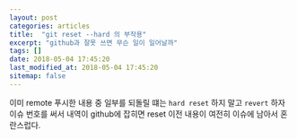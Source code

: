 ```yaml
---
layout: post
categories: articles
title:  "git reset --hard 의 부작용"
excerpt: "github과 잘못 쓰면 무슨 일이 일어날까"
tags: []
date: 2018-05-04 17:45:20
last_modified_at: 2018-05-04 17:45:20
sitemap: false
---
```


이미 remote 푸시한 내용 중 일부를 되돌릴 떄는 `hard reset` 하지 말고 `revert` 하자
이슈 번호를 써서 내역이 github에 잡히면 reset 이전 내용이 여전히 이슈에 남아서 혼란스럽다.
